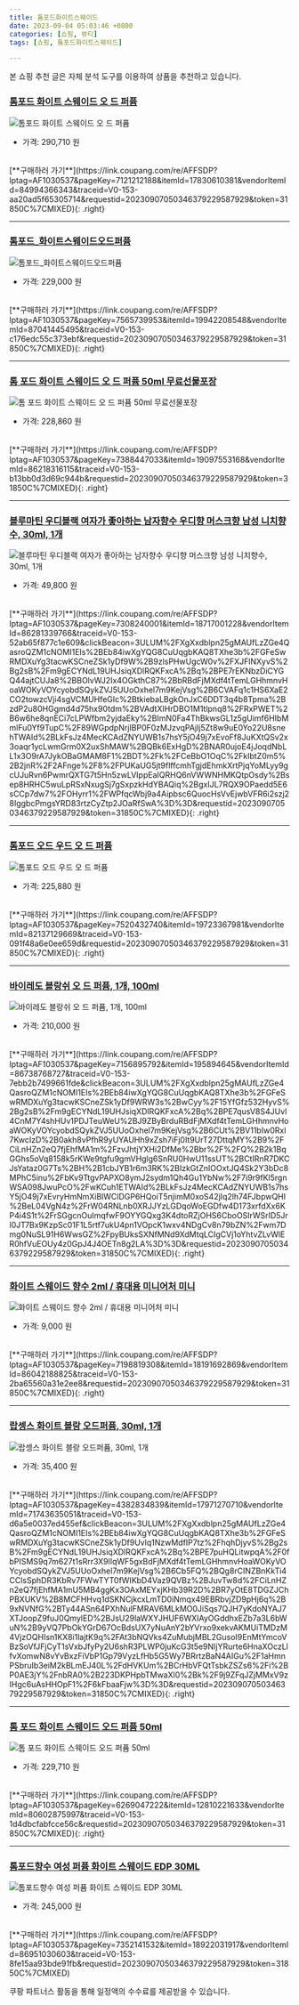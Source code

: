 ```yaml
---
title: 톰포드화이트스웨이드
date: 2023-09-04 05:03:46 +0800
categories: [쇼핑, 뷰티]
tags: [쇼핑, 톰포드화이트스웨이드]

---
```


본 쇼핑 추천 글은 자체 분석 도구를 이용하여 상품을 추천하고 있습니다.
### [톰포드 화이트 스웨이드 오 드 퍼퓸](https://link.coupang.com/re/AFFSDP?lptag=AF1030537&pageKey=7121212188&itemId=17830610381&vendorItemId=84994366343&traceid=V0-153-aa20ad5f65305714&requestid=20230907050346379229587929&token=31850C%7CMIXED)
![톰포드 화이트 스웨이드 오 드 퍼퓸](https://ads-partners.coupang.com/image1/5NQOcK5nx1FrtQyt5AxWJ-8z63CHz29GsUGAbfkfEktpoCiarsMc-5PUo7kQbLJNkC6Ix5E7-w76yYiTbazlZro0h5NkugNn0vg0bOy3axlmqV6if71a8hNTwSRGbF0hC_Wf5FO6rj-mHG_-mWtFTlG9UAuSjiYuBcqLdxeWNu8eQ8DbnrPPIet-sWb5Qh7fjks8WA9tOX6rjQEOkQ899JCT24m7V-AxiM16tKgCTBFZiZgQ1JSMq6d2yGB989P-2k5Ib132ih3uh7XiJaeEEsAniQCxXjDLhNMmZ3PHgnGJ)
- 가격: 290,710 원
<br>
[**구매하러 가기**](https://link.coupang.com/re/AFFSDP?lptag=AF1030537&pageKey=7121212188&itemId=17830610381&vendorItemId=84994366343&traceid=V0-153-aa20ad5f65305714&requestid=20230907050346379229587929&token=31850C%7CMIXED){: .right}
<br>

---

### [톰포드_화이트스웨이드오드퍼퓸](https://link.coupang.com/re/AFFSDP?lptag=AF1030537&pageKey=7565739953&itemId=19942208548&vendorItemId=87041445495&traceid=V0-153-c176edc55c373ebf&requestid=20230907050346379229587929&token=31850C%7CMIXED)
![톰포드_화이트스웨이드오드퍼퓸](https://ads-partners.coupang.com/image1/ons2Kxjr8-GmB9AVom7NH1Y-rlxupGIz537TyDTgYTtv9VcfioevjHIBPpXV2doMpSA497528A1bM-aKnnSJ-mvNa3Xrgh5TwbYbgRoK0fenOO6iayRApr-K_W-FhGx7g7uoaHWzxbAgQLQ8mFz5JljESYe-mPi6tiYuOIf1Yt6P0wlmY6APj-SYusQjhsG3chILLX15wPLP0dvH_212OP0tSxj2ZZKix6oiW5VkKY3gVNMGx3j_bcUie5_iFOU8384LnH8shkTQQ2hoYnSzJHcFl3MvleE1pG2ERBoFpw==)
- 가격: 229,000 원
<br>
[**구매하러 가기**](https://link.coupang.com/re/AFFSDP?lptag=AF1030537&pageKey=7565739953&itemId=19942208548&vendorItemId=87041445495&traceid=V0-153-c176edc55c373ebf&requestid=20230907050346379229587929&token=31850C%7CMIXED){: .right}
<br>

---

### [톰 포드 화이트 스웨이드 오 드 퍼퓸 50ml 무료선물포장](https://link.coupang.com/re/AFFSDP?lptag=AF1030537&pageKey=7388447033&itemId=19097553168&vendorItemId=86218316115&traceid=V0-153-b13bb0d3d69c944b&requestid=20230907050346379229587929&token=31850C%7CMIXED)
![톰 포드 화이트 스웨이드 오 드 퍼퓸 50ml 무료선물포장](https://ads-partners.coupang.com/image1/iwo-R1SLNmSwC4SuiyruRV0JufWF_3ul2Wb8x6sLkRaOX1c6OJgi9l7cKHTq2xAZLywvJTf7C-my5wNULUQRyEpemXrNcLDmxtygQISFUCzPbStw7nus4tMF5tA5th5sxG9nEOsfPYeRxzSaHpOHCFsgqscmnNX901RsKvvvfT_bZF5ihGPP-Ns1N7An6iVqd5PxNLGg5d8zrSDuAJOIq-fCki4hzlLHgoJJlMypUyM9BdZHwE1EVl_VXBRWoeSCyhCPdU6rYWs61Y5vmv9UKDMeh-viJN87FAic-YVLjA==)
- 가격: 228,860 원
<br>
[**구매하러 가기**](https://link.coupang.com/re/AFFSDP?lptag=AF1030537&pageKey=7388447033&itemId=19097553168&vendorItemId=86218316115&traceid=V0-153-b13bb0d3d69c944b&requestid=20230907050346379229587929&token=31850C%7CMIXED){: .right}
<br>

---

### [블루마틴 우디블랙 여자가 좋아하는 남자향수 우디향 머스크향 남성 니치향수, 30ml, 1개](https://link.coupang.com/re/AFFSDP?lptag=AF1030537&pageKey=7308240001&itemId=18717001228&vendorItemId=86281339766&traceid=V0-153-52ab65f877c1e609&clickBeacon=3ULUM%2FXgXxdblpn25gMAUfLzZGe4QasroQZM1cNOMI1EIs%2BEb84iwXgYQG8CuUqgbKAQ8TXhe3b%2FGFeSwRMDXuYg3tacwKSCneZSk1yDf9W%2B9zlsPHwUgcW0v%2FXJFlNXyvS%2Bg2sB%2Fm9gECYNdL19UHJsiqXDlRQKFxcA%2Bq%2BPE7rEKNbzDiCYGQ44ajtCUJa8%2BBOlvWJ2Ix4OGkthC87%2BbRBdFjMXdf4tTemLGHhmnvHoaWOKyVOYcyobdSQykZVJ5UUoOxhel7m9KejVsg%2B6CVAFq1c1HS6XaE2CO2towzcVji4sgVCMUHfeGIc%2BtkiebaLBgkOnJxC6DDT3q4b8Tpma%2BzdP2u80HGgmd4d75hx90tdm%2BVAdtXIHrDBO1M1tlpnq8%2FRxPWET%2B6w6he8qnECi7cLPWfbm2yjdaEky%2BImN0Fa4ThBkwsGL1z5gUimf6HIbMmlFu0Yf9TupC%2F89WGpdpNrjIBP0F0zMJzvqPAjIj5Zt8w9uE0Yo22U8snehTWAId%2BLkFsJz4MecKCAdZNYUWB1s7hsY5jO49j7xEvoFf8JuKXtQSv2x3oaqr1ycLwmGrm0X2uxShMAW%2BQBk6ExHgD%2BNAR0ujoE4jJoqdNbLL1x3O9rA7JykOBaGMAM8F1%2BDT%2Fk%2FCeBbO1OqC%2FkIbtZ0m5%2B2jnR%2F2AFnge%2F8%2FPUKaUG5jt9flffcmhTgjdEhmkXrtPjqYoMLyy9gcUJuRvn6PwmrQXTG7t5Hn5zwLVIppEaIQRHQ6nVWWNHMKQtpOsdy%2Bsep8HRHC5wuLpRSxNxugSj7gSxpzkHdYBAQiq%2BgxIJL7RQX9OPaedd5E6sCCp7dw7%2FOHyrr1%2FWPfqcWbj9a4Aipbsc6QuocHsVvEjwbVFR6i2szj28IggbcPmgsYRD83rtzCyZtp2JOaRfSwA%3D%3D&requestid=20230907050346379229587929&token=31850C%7CMIXED)
![블루마틴 우디블랙 여자가 좋아하는 남자향수 우디향 머스크향 남성 니치향수, 30ml, 1개](https://ads-partners.coupang.com/image1/JT7q3SoNq7UkleQSJagQ8tZzk0VReW3t__i10QaVNl0j9ljZNp_Z1VofSrVzvf32Q1jV8x3yg5qwqSEHvIgwQa-S_tejcgsBqOJG58_D-kcEpjRj9tLSSGkV72-p3SenpQPSND5YHayNtJdSA_LV6Dfeou9T3dGdz3BTd4GQNvan4KJS0psRDwTB9S6iM-YpVJ8wXn86KQUma3tmarj32CLCiM7sstDTUYgKuI0_T1cZiVTr73oEkoigarIQ3sJYc8ASRCehB4frHj41P9dsgVcN_F8VBrTzsReSWR8XmIJ8gjzCGA==)
- 가격: 49,800 원
<br>
[**구매하러 가기**](https://link.coupang.com/re/AFFSDP?lptag=AF1030537&pageKey=7308240001&itemId=18717001228&vendorItemId=86281339766&traceid=V0-153-52ab65f877c1e609&clickBeacon=3ULUM%2FXgXxdblpn25gMAUfLzZGe4QasroQZM1cNOMI1EIs%2BEb84iwXgYQG8CuUqgbKAQ8TXhe3b%2FGFeSwRMDXuYg3tacwKSCneZSk1yDf9W%2B9zlsPHwUgcW0v%2FXJFlNXyvS%2Bg2sB%2Fm9gECYNdL19UHJsiqXDlRQKFxcA%2Bq%2BPE7rEKNbzDiCYGQ44ajtCUJa8%2BBOlvWJ2Ix4OGkthC87%2BbRBdFjMXdf4tTemLGHhmnvHoaWOKyVOYcyobdSQykZVJ5UUoOxhel7m9KejVsg%2B6CVAFq1c1HS6XaE2CO2towzcVji4sgVCMUHfeGIc%2BtkiebaLBgkOnJxC6DDT3q4b8Tpma%2BzdP2u80HGgmd4d75hx90tdm%2BVAdtXIHrDBO1M1tlpnq8%2FRxPWET%2B6w6he8qnECi7cLPWfbm2yjdaEky%2BImN0Fa4ThBkwsGL1z5gUimf6HIbMmlFu0Yf9TupC%2F89WGpdpNrjIBP0F0zMJzvqPAjIj5Zt8w9uE0Yo22U8snehTWAId%2BLkFsJz4MecKCAdZNYUWB1s7hsY5jO49j7xEvoFf8JuKXtQSv2x3oaqr1ycLwmGrm0X2uxShMAW%2BQBk6ExHgD%2BNAR0ujoE4jJoqdNbLL1x3O9rA7JykOBaGMAM8F1%2BDT%2Fk%2FCeBbO1OqC%2FkIbtZ0m5%2B2jnR%2F2AFnge%2F8%2FPUKaUG5jt9flffcmhTgjdEhmkXrtPjqYoMLyy9gcUJuRvn6PwmrQXTG7t5Hn5zwLVIppEaIQRHQ6nVWWNHMKQtpOsdy%2Bsep8HRHC5wuLpRSxNxugSj7gSxpzkHdYBAQiq%2BgxIJL7RQX9OPaedd5E6sCCp7dw7%2FOHyrr1%2FWPfqcWbj9a4Aipbsc6QuocHsVvEjwbVFR6i2szj28IggbcPmgsYRD83rtzCyZtp2JOaRfSwA%3D%3D&requestid=20230907050346379229587929&token=31850C%7CMIXED){: .right}
<br>

---

### [톰포드 오드 우드 오 드 퍼퓸](https://link.coupang.com/re/AFFSDP?lptag=AF1030537&pageKey=7520432740&itemId=19723367981&vendorItemId=82137129669&traceid=V0-153-091f48a6e0ee659d&requestid=20230907050346379229587929&token=31850C%7CMIXED)
![톰포드 오드 우드 오 드 퍼퓸](https://ads-partners.coupang.com/image1/_wIzvnfWkkE6EvUW_xLaIFNvg0brXrBjznVXKFmyBIVBRGbvySjtVw1W6NVl6QiOFwqvnTppr20KGw2mH4Ek2QqhLtLeYntWsVWMDXFF4M5VOlU5INvyFN7v9pSJVYvIkYGxlJmVnKKM4R_3uyc3uiXAukQi_8ROiGOBCK_DY2cLDRkfF1pla3x1pgj1Rxw00oZHgjHC1z-9tZOkpG27dEUzJLH8vtAGWWIDopfjvQhfUQBOCETc7rXNJBFwzgVHSwmJc9IPSjA8qzpA1FNZS2Du3GzC_cjCGC_EiDC9pg==)
- 가격: 225,880 원
<br>
[**구매하러 가기**](https://link.coupang.com/re/AFFSDP?lptag=AF1030537&pageKey=7520432740&itemId=19723367981&vendorItemId=82137129669&traceid=V0-153-091f48a6e0ee659d&requestid=20230907050346379229587929&token=31850C%7CMIXED){: .right}
<br>

---

### [바이레도 블랑쉬 오 드 퍼퓸, 1개, 100ml](https://link.coupang.com/re/AFFSDP?lptag=AF1030537&pageKey=7156895792&itemId=195894645&vendorItemId=86738768727&traceid=V0-153-7ebb2b7499661fde&clickBeacon=3ULUM%2FXgXxdblpn25gMAUfLzZGe4QasroQZM1cNOMI1EIs%2BEb84iwXgYQG8CuUqgbKAQ8TXhe3b%2FGFeSwRMDXuYg3tacwKSCneZSk1yDf9WRW3s%2BwCyy%2F15YfGfz532HyvS%2Bg2sB%2Fm9gECYNdL19UHJsiqXDlRQKFxcA%2Bq%2BPE7qusV8S4JUvl4CnM7Y4shHUv1PDJTeuWeU%2BJ9ZByBrduRBdFjMXdf4tTemLGHhmnvHoaWOKyVOYcyobdSQykZVJ5UUoOxhel7m9KejVsg%2B6CUt%2BV11bIw0Rxl7KwcIzD%2B0akh8vPfhR9yUYAUHh9xZsh7iFj0It9UrT27DttqMY%2B9%2FCiLnHZn2eQ7fjEhfMA1m%2FzvJhtjYXHi2DfMe%2Bbr%2F%2FQ%2B2k1BqGGhs5oVq8158k5rKWe9tgfu9gmVHglg6SnRU0HwU11ssUT%2BCtIRnR7DKCJsYataz0G7Ts%2BH%2B1cbJYB1r6m3RK%2BIzkGtZnIOOxtJQ4Sk2Y3bDc8MPhC5inu%2FbKv9TtgvPAPXO8ymJ2sydm1Qh4Gu1YbNw%2F7i9r9fKl5rgnWSA098JwuPcO%2FwKCuh1ETWAId%2BLkFsJz4MecKCAdZNYUWB1s7hsY5jO49j7xEvryHmNmXiBlWClDGP6HQoiT5njimM0xoS42jIq2lh74FJbpwQHI%2BeL04VgN4z%2FrW04RNLnb0XRJJYzLGDqoWoEGDfw4D173xrfdXx6KP4i4S1t%2FrSGgcnOuImqfwF9OYYGQxg3K4dtoRZjOHS6CboOSIrWSrID5Jrl0JT7Bx9KzpSc01F1L5rtf7ukU4pn1VOpcK1wxv4NDgCv8n79bZN%2Fwm7Dmg0NuSL91H6WwsGZ%2FpyBUksSXNfMNd9XdMtqLCIgCVj1oYhtvZLvWlER0hfVuEOUy4z0GpJ4J4OETn8g2LA%3D%3D&requestid=20230907050346379229587929&token=31850C%7CMIXED)
![바이레도 블랑쉬 오 드 퍼퓸, 1개, 100ml](https://ads-partners.coupang.com/image1/ZH1cDQvJOVs_9ZOUZAMmkrw2rU5rwhzOg2ldmqtZULDxOtt1Bpg_dGR12g-61lwQTVHlW8iKQJScXXyNq65rcDKeo6QKVydTpVSPcSCzabHNysDnpberkSrXW7hEObOQj43r_dXzLVevq03dZXRX8Q7osfe-K0TtPxdOtYg6pjH6t-6x07YL-Grp-9Vx1qUtLSnPwd25s12YwxCLQAS7SkKFQRH5qIrUjSJ-7NMOQbBTnM9K6zvDFGgbr2JenjRl0-wrUY_OKOUzbOLjVY4W_iNxPCqG)
- 가격: 210,000 원
<br>
[**구매하러 가기**](https://link.coupang.com/re/AFFSDP?lptag=AF1030537&pageKey=7156895792&itemId=195894645&vendorItemId=86738768727&traceid=V0-153-7ebb2b7499661fde&clickBeacon=3ULUM%2FXgXxdblpn25gMAUfLzZGe4QasroQZM1cNOMI1EIs%2BEb84iwXgYQG8CuUqgbKAQ8TXhe3b%2FGFeSwRMDXuYg3tacwKSCneZSk1yDf9WRW3s%2BwCyy%2F15YfGfz532HyvS%2Bg2sB%2Fm9gECYNdL19UHJsiqXDlRQKFxcA%2Bq%2BPE7qusV8S4JUvl4CnM7Y4shHUv1PDJTeuWeU%2BJ9ZByBrduRBdFjMXdf4tTemLGHhmnvHoaWOKyVOYcyobdSQykZVJ5UUoOxhel7m9KejVsg%2B6CUt%2BV11bIw0Rxl7KwcIzD%2B0akh8vPfhR9yUYAUHh9xZsh7iFj0It9UrT27DttqMY%2B9%2FCiLnHZn2eQ7fjEhfMA1m%2FzvJhtjYXHi2DfMe%2Bbr%2F%2FQ%2B2k1BqGGhs5oVq8158k5rKWe9tgfu9gmVHglg6SnRU0HwU11ssUT%2BCtIRnR7DKCJsYataz0G7Ts%2BH%2B1cbJYB1r6m3RK%2BIzkGtZnIOOxtJQ4Sk2Y3bDc8MPhC5inu%2FbKv9TtgvPAPXO8ymJ2sydm1Qh4Gu1YbNw%2F7i9r9fKl5rgnWSA098JwuPcO%2FwKCuh1ETWAId%2BLkFsJz4MecKCAdZNYUWB1s7hsY5jO49j7xEvryHmNmXiBlWClDGP6HQoiT5njimM0xoS42jIq2lh74FJbpwQHI%2BeL04VgN4z%2FrW04RNLnb0XRJJYzLGDqoWoEGDfw4D173xrfdXx6KP4i4S1t%2FrSGgcnOuImqfwF9OYYGQxg3K4dtoRZjOHS6CboOSIrWSrID5Jrl0JT7Bx9KzpSc01F1L5rtf7ukU4pn1VOpcK1wxv4NDgCv8n79bZN%2Fwm7Dmg0NuSL91H6WwsGZ%2FpyBUksSXNfMNd9XdMtqLCIgCVj1oYhtvZLvWlER0hfVuEOUy4z0GpJ4J4OETn8g2LA%3D%3D&requestid=20230907050346379229587929&token=31850C%7CMIXED){: .right}
<br>

---

### [화이트 스웨이드 향수 2ml / 휴대용 미니어처 미니](https://link.coupang.com/re/AFFSDP?lptag=AF1030537&pageKey=7198819308&itemId=18191692869&vendorItemId=86042188825&traceid=V0-153-2ba65560a31e2ee8&requestid=20230907050346379229587929&token=31850C%7CMIXED)
![화이트 스웨이드 향수 2ml / 휴대용 미니어처 미니](https://ads-partners.coupang.com/image1/YCGiNPaNfOrCAlEVYMcCfxBbUdHLh5hmjDya-iA8XZe8-_dBhbRlRl4dRLo4HTBCni-P6tvUC7EPL6Bj9KQis0DrZcwlwHSAdDbtuDy-A_xgR2lu84HEt9UQrjBO2yCXuF3pd0oKzGf1ZrONKprn5eh2K-Q9X6WYbbKGx66_yH_k5WirqFJC7rOPC3wfKuc0NEw4HnKQS4VxJVLkbv0U9BR4hAHAUVKVjI6hkeiMtaZMsHDU7bWwh3L-Gh0RHhb4bkrrlmG9Ei9mdFwOuSeJ2gsjKz2Fv8dc39zsGMfbAZo=)
- 가격: 9,000 원
<br>
[**구매하러 가기**](https://link.coupang.com/re/AFFSDP?lptag=AF1030537&pageKey=7198819308&itemId=18191692869&vendorItemId=86042188825&traceid=V0-153-2ba65560a31e2ee8&requestid=20230907050346379229587929&token=31850C%7CMIXED){: .right}
<br>

---

### [랍셍스 화이트 블랑 오드퍼퓸, 30ml, 1개](https://link.coupang.com/re/AFFSDP?lptag=AF1030537&pageKey=4382834839&itemId=17971270710&vendorItemId=71743635051&traceid=V0-153-d6a5e0037ed455ef&clickBeacon=3ULUM%2FXgXxdblpn25gMAUfLzZGe4QasroQZM1cNOMI1EIs%2BEb84iwXgYQG8CuUqgbKAQ8TXhe3b%2FGFeSwRMDXuYg3tacwKSCneZSk1yDf9Uvlq1NzwMdfIP7tz%2FhqhDjyvS%2Bg2sB%2Fm9gECYNdL19UHJsiqXDlRQKFxcA%2Bq%2BPE7puHQLitwpqA%2F0fbPISMS9q7m627t1sRrr3X9lIqWF5gxBdFjMXdf4tTemLGHhmnvHoaWOKyVOYcyobdSQykZVJ5UUoOxhel7m9KejVsg%2B6Cb5FQ%2BQg8rCINZBnKkTi4CClsSphDR3KbRv7FWwTYT0fWIKbD4Vaz9QVBz%2BJuvTw8d%2FCiLnHZn2eQ7fjEhfMA1mU5MB4ggKx3OAxMEYxjKHb39R2D%2BR7yOtE8TDGZJChPBXUKV%2B8MCFHHvq1dSKNCjkcxLmTD0iNmqx49EBRbvjZD9pHj6q%2B9xNVNfG%2BTy44ASn64PXhNulFMRAV6MLkMO0JiSqs7QJH7yKdoNYAJ7XTJoopZ9fuJ0QmylED%2BJsU29laWXYJHUF6WXIAyOGddhxEZb7a3L6bWuN%2B9yVQ7PbOkYGrD67OcBdsUX7yNuAnY2bYVrxo9xekvAKMUiTMDzM4VjzOQHIsn1KX8i1lajtK9q%2FAt3bNQVks4ZuMubjMBL2GusoI9EnMtYmcoVBzSoVfJFjCyT1sVxbJfyPy2U6shR3PLWP0juKcG3t5e9NIjYRurte6HnaXOczLlfvXomwN8vYvBxzFiVbP1Gp79VyzLfHb5G5Wy7BRrtzBaN4AIGu%2F1aHmnPSbruIb3eiM2kBLmEJ40L%2FdHVKUm%2BCrHbVFQtTsbkZSZs6%2Fi%2BP0AE3jY%2FnbRA0%2B223DKPHpbTMwaXl0%2Bk%2F9j9ZFqJZjMMxV9zIHgc6uAsHHOpF1%2F6kFbaaFjw%3D%3D&requestid=20230907050346379229587929&token=31850C%7CMIXED)
![랍셍스 화이트 블랑 오드퍼퓸, 30ml, 1개](https://ads-partners.coupang.com/image1/LVry1bS0afF0UptGLUzfGfJQIEadwWB-nnzTQUNvOz_WwGjurDkPt0MjmpKLCHym-pwcOTplLZYWn9rstp8AO5fPIzU0qw2QmeBHcOXzQQg7CHgs_wj_SK7sLD4LqO7gVu5U26s6ZupD-vIYgPOQCoxTTTiRgjFVJoyz7EDmXA5cKexmp0hxmiUddIWUxASoE63DKEoCXBvXyU1nvomOukfzNgIIcz41XctpH5rAl1etYG3GYdhonNHQi6s51eZzDb6G0grzt-TLeDyskDl5rB6T0HKUKg==)
- 가격: 35,400 원
<br>
[**구매하러 가기**](https://link.coupang.com/re/AFFSDP?lptag=AF1030537&pageKey=4382834839&itemId=17971270710&vendorItemId=71743635051&traceid=V0-153-d6a5e0037ed455ef&clickBeacon=3ULUM%2FXgXxdblpn25gMAUfLzZGe4QasroQZM1cNOMI1EIs%2BEb84iwXgYQG8CuUqgbKAQ8TXhe3b%2FGFeSwRMDXuYg3tacwKSCneZSk1yDf9Uvlq1NzwMdfIP7tz%2FhqhDjyvS%2Bg2sB%2Fm9gECYNdL19UHJsiqXDlRQKFxcA%2Bq%2BPE7puHQLitwpqA%2F0fbPISMS9q7m627t1sRrr3X9lIqWF5gxBdFjMXdf4tTemLGHhmnvHoaWOKyVOYcyobdSQykZVJ5UUoOxhel7m9KejVsg%2B6Cb5FQ%2BQg8rCINZBnKkTi4CClsSphDR3KbRv7FWwTYT0fWIKbD4Vaz9QVBz%2BJuvTw8d%2FCiLnHZn2eQ7fjEhfMA1mU5MB4ggKx3OAxMEYxjKHb39R2D%2BR7yOtE8TDGZJChPBXUKV%2B8MCFHHvq1dSKNCjkcxLmTD0iNmqx49EBRbvjZD9pHj6q%2B9xNVNfG%2BTy44ASn64PXhNulFMRAV6MLkMO0JiSqs7QJH7yKdoNYAJ7XTJoopZ9fuJ0QmylED%2BJsU29laWXYJHUF6WXIAyOGddhxEZb7a3L6bWuN%2B9yVQ7PbOkYGrD67OcBdsUX7yNuAnY2bYVrxo9xekvAKMUiTMDzM4VjzOQHIsn1KX8i1lajtK9q%2FAt3bNQVks4ZuMubjMBL2GusoI9EnMtYmcoVBzSoVfJFjCyT1sVxbJfyPy2U6shR3PLWP0juKcG3t5e9NIjYRurte6HnaXOczLlfvXomwN8vYvBxzFiVbP1Gp79VyzLfHb5G5Wy7BRrtzBaN4AIGu%2F1aHmnPSbruIb3eiM2kBLmEJ40L%2FdHVKUm%2BCrHbVFQtTsbkZSZs6%2Fi%2BP0AE3jY%2FnbRA0%2B223DKPHpbTMwaXl0%2Bk%2F9j9ZFqJZjMMxV9zIHgc6uAsHHOpF1%2F6kFbaaFjw%3D%3D&requestid=20230907050346379229587929&token=31850C%7CMIXED){: .right}
<br>

---

### [톰 포드 화이트 스웨이드 오드 퍼퓸 50ml](https://link.coupang.com/re/AFFSDP?lptag=AF1030537&pageKey=6269047222&itemId=12810221633&vendorItemId=80602875997&traceid=V0-153-1d4dbcfabfcce56c&requestid=20230907050346379229587929&token=31850C%7CMIXED)
![톰 포드 화이트 스웨이드 오드 퍼퓸 50ml](https://ads-partners.coupang.com/image1/bBaurNXC0uXPl2dPbKDWnStsxFM9iY8iILNKhyKbK50zvZFWQ6z5zIrUHQzbzlMRMS3IcPxaAP2Zh1ddMzW3STSClSLjAopB8zSspkxnSRFl4GE2-gFy2XRzoJWMYJUTZ6vCOiXP_jo4P5ev3-w-4bsCsGx8etJf2EUny4JPQyrz5XqSfrNbfPvBd-0me8cGAxFDHk6LCu5CpcFZTb__DXcEIOddJvLEHvIgSBBovcui0_SBmwV8xMeHTFOnHOy0tclmLhPpCH5OsronVEvlcsHD5O0dIeQ0Y4RpK0gdL74=)
- 가격: 229,710 원
<br>
[**구매하러 가기**](https://link.coupang.com/re/AFFSDP?lptag=AF1030537&pageKey=6269047222&itemId=12810221633&vendorItemId=80602875997&traceid=V0-153-1d4dbcfabfcce56c&requestid=20230907050346379229587929&token=31850C%7CMIXED){: .right}
<br>

---

### [톰포드향수 여성 퍼퓸 화이트 스웨이드 EDP 30ML](https://link.coupang.com/re/AFFSDP?lptag=AF1030537&pageKey=7352141532&itemId=18922031917&vendorItemId=86951030603&traceid=V0-153-8fe15aa93bde91fb&requestid=20230907050346379229587929&token=31850C%7CMIXED)
![톰포드향수 여성 퍼퓸 화이트 스웨이드 EDP 30ML](https://ads-partners.coupang.com/image1/t47TGv2uqEMSQxW4t3MsCoXIXPXHRtRWWuBB_UEDiQoCgW1zAwVrz7vk50XYOXCrLR8Dg8ig33snUx9QHHTKSjrj7CHbWCtFYPxIo6RwcODCOo_twVcgIj-q8tYyAx20x7GrT1kBDoBm5oGztykEWdMvlSax041cielutJbTnh0tEquz2pOBicxlNd_hWOedGtBCfP5LeBSCCeQ_N5nBAYBcrSnSG7y_LuQauwCYM5vQnt_blKjVmx7yX1XFpYkJ5EeQmuMXBxsY4gEHT0YfChvkQuaj7liNYwbMBcPOs8LU)
- 가격: 245,000 원
<br>
[**구매하러 가기**](https://link.coupang.com/re/AFFSDP?lptag=AF1030537&pageKey=7352141532&itemId=18922031917&vendorItemId=86951030603&traceid=V0-153-8fe15aa93bde91fb&requestid=20230907050346379229587929&token=31850C%7CMIXED)


쿠팡 파트너스 활동을 통해 일정액의 수수료를 제공받을 수 있습니다.
